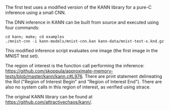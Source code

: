 The first test uses a modified version of the  KANN library for a pure-C inference using a small CNN.

The DNN inference in KANN can be built from source and executed using four commands:
```
cd kann; make; cd examples
./mnist-cnn -i kann-models/mnist-cnn.kan kann-data/mnist-test-x.knd.gz
```
This modified inference script evaluates one image (the first image in the MNIST test set).

The region of interest is the function call performing the inference: https://github.com/skoppula/approximate-memory-tests/blob/master/kann/kann.c#L976. There are print statement delineating the RoI ("Region of Interest Begin" and "Region of Interest End"). There are also no system calls in this region of interest, as verified using strace.

The original KANN library can be found at https://github.com/attractivechaos/kann/.

